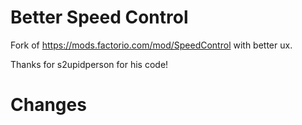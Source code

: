 # Better Speed Control

Fork of https://mods.factorio.com/mod/SpeedControl with better ux.

Thanks for s2upidperson for his code!

# Changes
